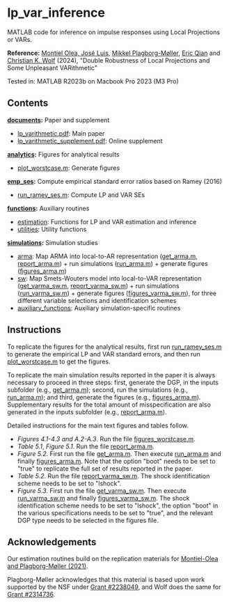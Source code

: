 # lp_var_inference

MATLAB code for inference on impulse responses using Local Projections or VARs.

**Reference:**
[Montiel Olea, José Luis](https://www.joseluismontielolea.com), [Mikkel Plagborg-Møller](https://www.mikkelpm.com), [Eric Qian](https://www.eric-qian.com) and [Christian K. Wolf](https://www.christiankwolf.com/) (2024), "Double Robustness of Local Projections and Some Unpleasant VARithmetic"

Tested in: MATLAB R2023b on Macbook Pro 2023 (M3 Pro)

## Contents

**[documents](documents):** Paper and supplement
- [lp_varithmetic.pdf](documents/lp_varithmetic.pdf): Main paper
- [lp_varithmetic_supplement.pdf](documents/lp_varithmetic_supplement.pdf): Online supplement

**[analytics](analytics):** Figures for analytical results
- [plot_worstcase.m](analytics/plot_worstcase.m): Generate figures

**[emp_ses](emp_ses):** Compute empirical standard error ratios based on Ramey (2016)
- [run_ramey_ses.m](emp_ses/run_ramey_ses.m): Compute LP and VAR SEs

**[functions](functions):** Auxiliary routines
- [estimation](functions/estimation): Functions for LP and VAR estimation and inference
- [utilities](functions/utilities): Utility functions

**[simulations](simulations):** Simulation studies
- [arma](simulations/arma): Map ARMA into local-to-AR representation ([get_arma.m](simulations/arma/inputs/get_arma.m), [report_arma.m](simulations/arma/inputs/report_arma.m)) + run simulations ([run_arma.m](simulations/arma/run_arma.m)) + generate figures ([figures_arma.m](simulations/arma/figures_arma.m))
- [sw](simulations/sw): Map Smets-Wouters model into local-to-VAR representation ([get_varma_sw.m](simulations/sw/inputs/get_varma_sw.m), [report_varma_sw.m](simulations/sw/inputs/report_varma_sw.m)) + run simulations ([run_varma_sw.m](simulations/sw/run_varma_sw.m)) + generate figures ([figures_varma_sw.m](simulations/sw/figures_varma_sw.m)), for three different variable selections and identification schemes
- [auxiliary_functions](simulations/auxiliary_functions): Auxiliary simulation-specific routines

## Instructions

To replicate the figures for the analytical results, first run [run_ramey_ses.m](emp_ses/run_ramey_ses.m) to generate the empirical LP and VAR standard errors, and then run [plot_worstcase.m](analytics/plot_worstcase.m) to get the figures.

To replicate the main simulation results reported in the paper it is always necessary to proceed in three steps: first, generate the DGP, in the inputs subfolder (e.g., [get_arma.m](simulations/arma/inputs/get_arma.m)); second, run the simulations (e.g., [run_arma.m](simulations/arma/run_arma.m)); and third, generate the figures (e.g., [figures_arma.m](simulations/arma/figures_arma.m)). Supplementary results for the total amount of misspecification are also generated in the inputs subfolder (e.g., [report_arma.m](simulations/arma/inputs/report_arma.m)).

Detailed instructions for the main text figures and tables follow.

- _Figures 4.1-4.3 and A.2-A.3_. Run the file [figures_worstcase.m](analytics/figures_worstcase.m).
- _Table 5.1_, _Figure 5.1_. Run the file [report_arma.m](simulations/arma/inputs/report_arma.m).
- _Figure 5.2_. First run the file [get_arma.m](simulations/arma/inputs/get_arma.m). Then execute [run_arma.m](simulations/arma/run_arma.m) and finally [figures_arma.m](simulations/arma/figures_arma.m). Note that the option "boot" needs to be set to "true" to replicate the full set of results reported in the paper.
- _Table 5.2_. Run the file [report_varma_sw.m](simulations/sw/inputs/report_varma_sw.m). The shock identification scheme needs to be set to "lshock".
- _Figure 5.3_. First run the file [get_varma_sw.m](simulations/sw/inputs/get_varma_sw.m). Then execute [run_varma_sw.m](simulations/sw/run_varma_sw.m) and finally [figures_varma_sw.m](simulations/sw/figures_varma_sw.m). The shock identification scheme needs to be set to "lshock", the option "boot" in the various specifications needs to be set to "true", and the relevant DGP type needs to be selected in the figures file.

## Acknowledgements
Our estimation routines build on the replication materials for [Montiel-Olea and Plagborg-Møller (2021)](https://github.com/jm4474/Lag-augmented_LocalProjections).

Plagborg-Møller acknowledges that this material is based upon work supported by the NSF under [Grant #2238049](https://www.nsf.gov/awardsearch/showAward?AWD_ID=2238049), and Wolf does the same for [Grant #2314736](https://www.nsf.gov/awardsearch/showAward?AWD_ID=2314736).
